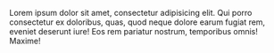 Lorem ipsum dolor sit amet, consectetur adipisicing elit. Qui porro consectetur ex doloribus, quas, quod neque dolore earum fugiat rem, eveniet deserunt iure! Eos rem pariatur nostrum, temporibus omnis! Maxime!